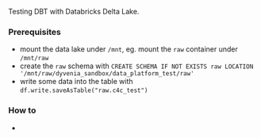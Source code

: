 Testing DBT with Databricks Delta Lake.

### Prerequisites
- mount the data lake under `/mnt`, eg. mount the `raw` container under `/mnt/raw`
- create the `raw` schema with `CREATE SCHEMA IF NOT EXISTS raw LOCATION '/mnt/raw/dyvenia_sandbox/data_platform_test/raw'`
- write some data into the table with `df.write.saveAsTable("raw.c4c_test")`

### How to
- 
